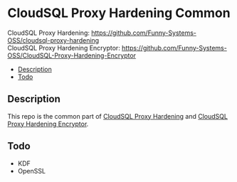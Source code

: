 # CloudSQL Proxy Hardening Common
CloudSQL Proxy Hardening: https://github.com/Funny-Systems-OSS/cloudsql-proxy-hardening \
CloudSQL Proxy Hardening Encryptor: https://github.com/Funny-Systems-OSS/CloudSQL-Proxy-Hardening-Encryptor
+ [Description](#Description)
+ [Todo](#Todo)
## Description
This repo is the common part of [CloudSQL Proxy Hardening](https://github.com/Funny-Systems-OSS/cloudsql-proxy-hardening) and [CloudSQL Proxy Hardening Encryptor](https://github.com/Funny-Systems-OSS/CloudSQL-Proxy-Hardening-Encryptor).
## Todo
+ KDF
+ OpenSSL